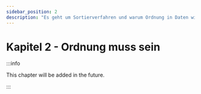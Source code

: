 ```yaml
---
sidebar_position: 2
description: "Es geht um Sortierverfahren und warum Ordnung in Daten wichtig ist."
---
```


# Kapitel 2 - Ordnung muss sein

:::info

This chapter will be added in the future.

:::
